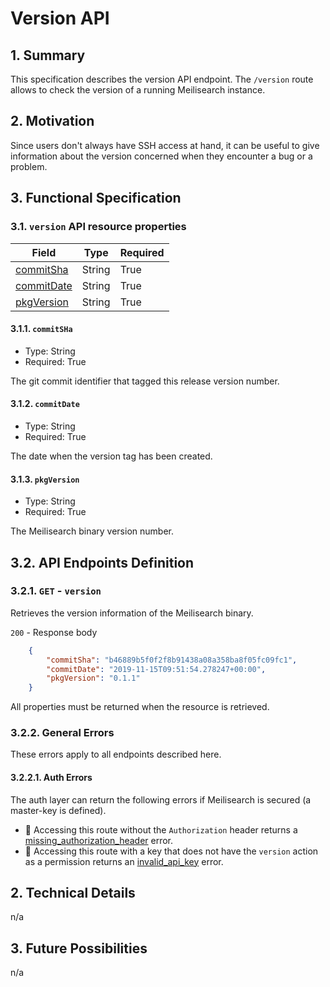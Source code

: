 # Version API

## 1. Summary

This specification describes the version API endpoint. The `/version` route allows to check the version of a running Meilisearch instance.

## 2. Motivation

Since users don't always have SSH access at hand, it can be useful to give information about the version concerned when they encounter a bug or a problem.

## 3. Functional Specification

### 3.1. `version` API resource properties

| Field                                            | Type            | Required |
|--------------------------------------------------|-----------------|----------|
| [commitSha](#311-commitSha)                      | String          | True     |
| [commitDate](#312-commitDate)                    | String          | True     |
| [pkgVersion](#313-pkgVersion)                    | String          | True     |

#### 3.1.1. `commitSHa`

- Type: String
- Required: True

The git commit identifier that tagged this release version number.

#### 3.1.2. `commitDate`

- Type: String
- Required: True

The date when the version tag has been created.

#### 3.1.3. `pkgVersion`

- Type: String
- Required: True

The Meilisearch binary version number.

## 3.2. API Endpoints Definition

### 3.2.1. `GET` - `version`

Retrieves the version information of the Meilisearch binary.

`200` - Response body

```json
    {
        "commitSha": "b46889b5f0f2f8b91438a08a358ba8f05fc09fc1",
        "commitDate": "2019-11-15T09:51:54.278247+00:00",
        "pkgVersion": "0.1.1"
    }
```

All properties must be returned when the resource is retrieved.

### 3.2.2. General Errors

These errors apply to all endpoints described here.

#### 3.2.2.1. Auth Errors

The auth layer can return the following errors if Meilisearch is secured (a master-key is defined).

- 🔴 Accessing this route without the `Authorization` header returns a [missing_authorization_header](0061-error-format-and-definitions.md#missing_authorization_header) error.
- 🔴 Accessing this route with a key that does not have  the `version` action as a permission returns an [invalid_api_key](0061-error-format-and-definitions.md#invalid_api_key) error.

## 2. Technical Details

n/a

## 3. Future Possibilities

n/a